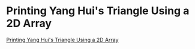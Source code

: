 # Printing Yang Hui's Triangle Using a 2D Array
[Printing Yang Hui's Triangle Using a 2D Array](https://aiwithcloud.com/2022/09/16/printing_yang_huis_triangle_using_a_2d_array/)